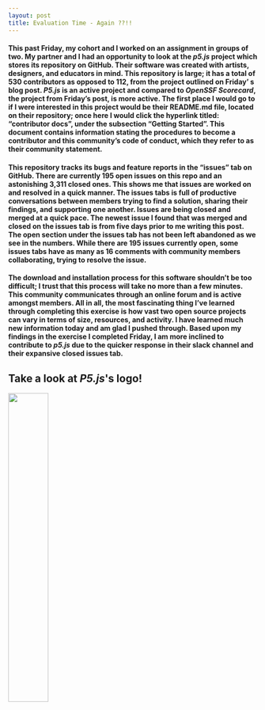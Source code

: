 ```yaml
---
layout: post
title: Evaluation Time - Again ??!!
---
```

#### This past Friday, my cohort and I worked on an assignment in groups of two. My partner and I had an opportunity to look at the *p5.js* project which stores its repository on GitHub. Their software was created with artists, designers, and educators in mind. This repository is large; it has a total of 530 contributors as opposed to 112, from the project outlined on Friday’ s blog post. *P5.js* is an active project and compared to *OpenSSF Scorecard*, the project from Friday’s post, is more active. The first place I would go to if I were interested in this project would be their README.md file, located on their repository; once here I would click the hyperlink titled: “contributor docs”, under the subsection “Getting Started”. This document contains information stating the procedures to become a contributor and this community’s code of conduct, which they refer to as their community statement. 
#### This repository tracks its bugs and feature reports in the “issues” tab on GitHub. There are currently 195 open issues on this repo and an astonishing 3,311 closed ones. This shows me that issues are worked on and resolved in a quick manner. The issues tabs is full of productive conversations between members trying to find a solution, sharing their findings, and supporting one another. Issues are being closed and merged at a quick pace. The newest issue I found that was merged and closed on the issues tab is from five days prior to me writing this post. The open section under the issues tab has not been left abandoned as we see in the numbers. While there are 195 issues currently open, some issues tabs have as many as 16 comments with community members collaborating, trying to resolve the issue.
#### The download and installation process for this software shouldn’t be too difficult; I trust that this process will take no more than a few minutes. This community communicates through an online forum and is active amongst members. All in all, the most fascinating thing I’ve learned through completing this exercise is how vast two open source projects can vary in terms of size, resources, and activity. I have learned much new information today and am glad I pushed through. Based upon my findings in the exercise I completed Friday, I am more inclined to contribute to *p5.js* due to the quicker response in their slack channel and their expansive closed issues tab.

## Take a look at *P5.js*'s logo!
<img src="https://github.com/snwarner22/My-Project/assets/137221902/aa885b39-f9e4-4173-ad0e-c88c12786385" width="40%"/>
